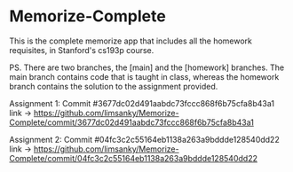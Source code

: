# Memorize-Complete
This is the complete memorize app that includes all the homework requisites, in Stanford's cs193p course.

PS. There are two branches, the [main] and the [homework] branches. 
The main branch contains code that is taught in class, whereas the homework branch contains the solution to the assignment provided.

Assignment 1: Commit #3677dc02d491aabdc73fccc868f6b75cfa8b43a1 
link -> https://github.com/limsanky/Memorize-Complete/commit/3677dc02d491aabdc73fccc868f6b75cfa8b43a1

Assignment 2: Commit #04fc3c2c55164eb1138a263a9bddde128540dd22
link -> https://github.com/limsanky/Memorize-Complete/commit/04fc3c2c55164eb1138a263a9bddde128540dd22
 
